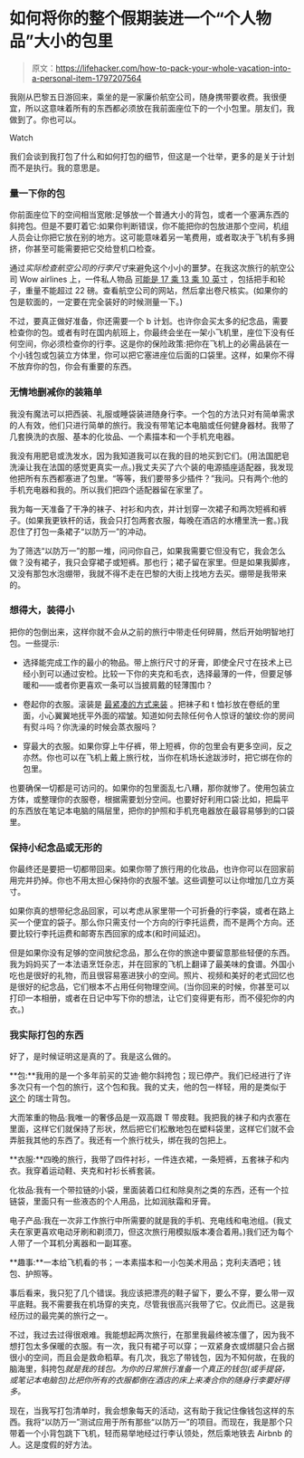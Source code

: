 # 如何将你的整个假期装进一个“个人物品”大小的包里

> 原文：<https://lifehacker.com/how-to-pack-your-whole-vacation-into-a-personal-item-1797207564>

我刚从巴黎五日游回来，乘坐的是一家廉价航空公司，随身携带要收费。我很便宜，所以这意味着所有的东西都必须放在我前面座位下的一个小包里。朋友们，我做到了。你也可以。

Watch

我们会谈到我打包了什么和如何打包的细节，但这是一个壮举，更多的是关于计划而不是执行。我的意思是。

### 量一下你的包

你前面座位下的空间相当宽敞:足够放一个普通大小的背包，或者一个塞满东西的斜挎包。但是不要盯着它:如果你判断错误，你不能把你的包放进那个空间，机组人员会让你把它放在别的地方。这可能意味着另一笔费用，或者取决于飞机有多拥挤，你甚至可能需要把它交给登机口检查。

通过*实际检查航空公司的行李尺寸*来避免这个小小的噩梦。在我这次旅行的航空公司 Wow airlines 上，一件私人物品 [可能是 17 乘 13 乘 10 英寸](https://wowair.co.uk/customer-service/faq/luggage/how-much-hand-luggage-can-i-take-me/) ，包括把手和轮子，重量不能超过 22 磅。查看航空公司的网站，然后拿出卷尺核实。(如果你的包是软面的，一定要在完全装好的时候测量一下。)

不过，要真正做好准备，你还需要一个 b 计划。也许你会买太多的纪念品，需要检查你的包。或者有时在国内航班上，你最终会坐在一架小飞机里，座位下没有任何空间，你必须检查你的行李。这是你的保险政策:把你在飞机上的必需品装在一个小钱包或包装立方体里，你可以把它塞进座位后面的口袋里。这样，如果你不得不放弃你的包，你会有重要的东西。

### 无情地删减你的装箱单

我没有魔法可以把西装、礼服或睡袋装进随身行李。一个包的方法只对有简单需求的人有效，他们只进行简单的旅行。我没有带笔记本电脑或任何健身器材。我带了几套换洗的衣服、基本的化妆品、一个素描本和一个手机充电器。

我没有用肥皂或洗发水，因为我知道我可以在我的目的地买到它们。(用法国肥皂洗澡让我在法国的感觉更真实一点。)我丈夫买了六个装的电源插座适配器，我发现他把所有东西都塞进了包里。“等等，我们要带多少插件？”我问。只有两个:他的手机充电器和我的。所以我们把四个适配器留在家里了。

我为每一天准备了干净的袜子、衬衫和内衣，并计划穿一次裙子和两次短裤和裤子。(如果我更铁杆的话，我会只打包两套衣服，每晚在酒店的水槽里洗一套。)我忍住了打包一条裙子“以防万一”的冲动。

为了筛选“以防万一”的那一堆，问问你自己，如果我需要它但没有它，我会怎么做？没有裙子，我只会穿裙子或短裤。那也行；裙子留在家里。但是如果我脚疼，又没有那包水泡绷带，我就不得不走在巴黎的大街上找地方去买。绷带是我带来的。

### 想得大，装得小

把你的包倒出来，这样你就不会从之前的旅行中带走任何碎屑，然后开始明智地打包。一些提示:

*   选择能完成工作的最小的物品。带上旅行尺寸的牙膏，即使全尺寸在技术上已经小到可以通过安检。比较一下你的夹克和毛衣，选择最薄的一件，但要足够暖和——或者你更喜欢一条可以当披肩戴的轻薄围巾？
*   卷起你的衣服。滚装是 [最紧凑的方式来装](http://lifehacker.com/tip-tester-the-best-way-to-pack-a-suitcase-1730049399) 。把袜子和 t 恤衫放在卷纸的里面，小心翼翼地抚平外面的褶皱。知道如何去除任何令人惊讶的皱纹:你的房间有熨斗吗？你洗澡的时候会蒸衣服吗？

*   穿最大的衣服。如果你穿上牛仔裤，带上短裤，你的包里会有更多空间，反之亦然。你也可以在飞机上戴上旅行枕，当你在机场长途跋涉时，把它绑在你的包里。

也要确保一切都是可访问的。如果你的包里面乱七八糟，那你就惨了。使用包装立方体，或整理你的衣服卷，根据需要划分空间。也要好好利用口袋:比如，把扁平的东西放在笔记本电脑的隔层里，把你的护照和手机充电器放在最容易够到的口袋里。

### 保持小纪念品或无形的

你最终还是要把一切都带回来。如果你带了旅行用的化妆品，也许你可以在回家前用完并扔掉。你也不用太担心保持你的衣服不皱。这些调整可以让你增加几立方英寸。

如果你真的想带纪念品回家，可以考虑从家里带一个可折叠的行李袋，或者在路上买一个便宜的袋子。那么你只需支付一个方向的行李托运费，而不是两个方向。还要比较行李托运费和邮寄东西回家的成本(和时间延迟)。

但是如果你没有足够的空间放纪念品，那么在你的旅途中要留意那些轻便的东西。我为妈妈买了一本法语烹饪杂志，并在回家的飞机上翻译了最美味的食谱。外国小吃也是很好的礼物，而且很容易塞进狭小的空间。照片、视频和美好的老式回忆也是很好的纪念品，它们根本不占用任何物理空间。(当你回来的时候，你甚至可以打印一本相册，或者在日记中写下你的想法，让它们变得更有形，而不侵犯你的内衣。)

### 我实际打包的东西

好了，是时候证明这是真的了。我是这么做的。

**包:**我用的是一个多年前买的艾迪·鲍尔斜挎包；现已停产。我们已经进行了许多次只有一个包的旅行，这个包和我。我的丈夫，他的包一样轻，用的是类似于 [这个](https://www.target.com/p/swiss-gear-18-backpack-black/-/A-11744104) 的瑞士背包。

大而笨重的物品:我唯一的奢侈品是一双高跟 T 带皮鞋。我把我的袜子和内衣塞在里面，这样它们就保持了形状，然后把它们松散地包在塑料袋里，这样它们就不会弄脏我其他的东西了。我还有一个旅行枕头，绑在我的包把上。

**衣服:**四晚的旅行，我带了四件衬衫，一件连衣裙，一条短裤，五套袜子和内衣。我穿着运动鞋、夹克和衬衫长裤套装。

化妆品:我有一个带拉链的小袋，里面装着口红和除臭剂之类的东西，还有一个拉链袋，里面只有一些液态的个人用品，比如润肤霜和牙膏。

电子产品:我在一次非工作旅行中所需要的就是我的手机、充电线和电池组。(我丈夫在家更喜欢电动牙刷和剃须刀，但这次旅行用模拟版本凑合着用。)我们还为每个人带了一个耳机分离器和一副耳塞。

**趣事:**一本给飞机看的书；一本素描本和一小包美术用品；克利夫酒吧；钱包、护照等。

事后看来，我只犯了几个错误。我应该把漂亮的鞋子留下，要么不穿，要么带一双平底鞋。我不需要我在机场穿的夹克，尽管我很高兴我带了它。仅此而已。这是我经历过的最完美的旅行之一。

不过，我过去过得很艰难。我能想起两次旅行，在那里我最终被冻僵了，因为我不想打包太多保暖的衣服。有一次，我只有裙子可以穿；一双紧身衣或绑腿只会占据很小的空间，而且会是救命稻草。有几次，我忘了带钱包，因为不知何故，在我的脑海里，斜挎包*就是我的钱包。为你的日常旅行准备一个真正的钱包(或手提袋，或笔记本电脑包)比把你所有的衣服都倒在酒店的床上来凑合你的随身行李要好得多。*

现在，当我写打包清单时，我会想象每天的活动，这有助于我记住像钱包这样的东西。我将“以防万一”测试应用于所有那些“以防万一”的项目。而现在，我是那个只带着一个小背包跳下飞机，轻而易举地经过行李认领处，然后乘地铁去 Airbnb 的人。这是度假的好方法。